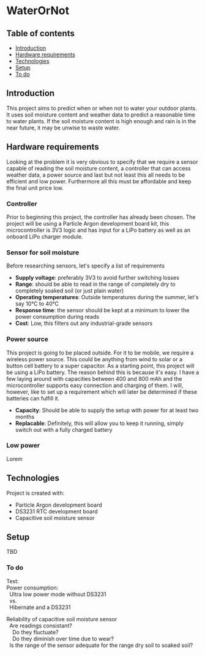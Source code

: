 # WaterOrNot

## Table of contents
* [Introduction](#introduction)
* [Hardware requirements](#hardware-requirements)
* [Technologies](#technologies)
* [Setup](#setup)
* [To do](#to-do)

## Introduction
This project aims to predict when or when not to water your outdoor plants. It uses soil moisture content and weather data to predict a reasonable time to water plants. If the soil moisture content is high enough and rain is in the near future, it may be unwise to waste water.

## Hardware requirements
Looking at the problem it is very obvious to specify that we require a sensor capable of reading the soil moisture content, a controller that can access weather data, a power source and last but not least this all needs to be efficient and low power. Furthermore all this must be affordable and keep the final unit price low.

### Controller
Prior to beginning this project, the controller has already been chosen. The project will be using a Particle Argon development board kit, this microcontroller is 3V3 logic and has input for a LiPo battery as well as an onboard LiPo charger module.

### Sensor for soil moisture
Before researching sensors, let's specify a list of requirements
- **Supply voltage**: preferably 3V3 to avoid further switching losses
- **Range**: should be able to read in the range of completely dry to completely soaked soil (or just plain water)
- **Operating temperatures**: Outside temperatures during the summer, let's say 10°C to 40°C
- **Response time**: the sensor should be kept at a minimum to lower the power consumption during reads
- **Cost**: Low, this filters out any industrial-grade sensors
<!-- To do: Research and select sensor -->

### Power source
This project is going to be placed outside. For it to be mobile, we require a wireless power source. This could be anything from wind to solar or a button cell battery to a super capacitor.
As a starting point, this project will be using a LiPo battery. The reason behind this is because it's easy. I have a few laying around with capacities between 400 and 800 mAh and the microcontroller supports easy connection and charging of them. I will, however, like to set up a requirement which will later be determined if these batteries can fulfill it.
- **Capacity**: Should be able to supply the setup with power for at least two months
- **Replacable**: Definitely, this will allow you to keep it running, simply switch out with a fully charged battery

### Low power
Lorem


## Technologies
Project is created with:
* Particle Argon development board
* DS3231 RTC development board
* Capacitive soil moisture sensor

## Setup
TBD

### To do
Test:  
Power consumption:  
&nbsp;&nbsp;Ultra low power mode without DS3231  
&nbsp;&nbsp;vs.  
&nbsp;&nbsp;Hibernate and a DS3231  

Reliability of capacitive soil moisture sensor  
&nbsp;&nbsp;Are readings consistant?  
&nbsp;&nbsp;&nbsp;&nbsp;Do they fluctuate?  
&nbsp;&nbsp;&nbsp;&nbsp;Do they diminish over time due to wear?  
&nbsp;&nbsp;Is the range of the sensor adequate for the range dry soil to soaked soil?  
